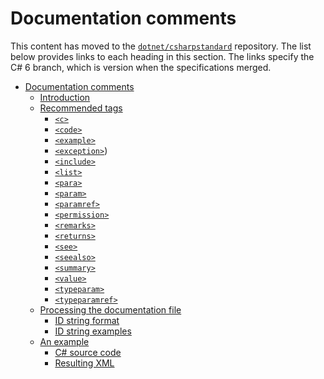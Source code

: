 # Documentation comments

This content has moved to the [`dotnet/csharpstandard`](https://github.com/dotnet/csharpstandard) repository.
The list below provides links to each heading in this section. The links specify the C# 6 branch, which is version when the specifications merged.

- <a id="documentation-comments"></a>[Documentation comments](https://github.com/dotnet/csharpstandard/blob/draft-v6/standard/documentations-comments.md#annex-d-documentation-comments)
  - <a id="introduction"></a>[Introduction](https://github.com/dotnet/csharpstandard/blob/draft-v6/standard/documentations-comments.md#d2-introduction)
  - <a id="recommended-tags"></a>[Recommended tags](https://github.com/dotnet/csharpstandard/blob/draft-v6/standard/documentations-comments.md#d3-recommended-tags)
    - <a id="<c>"></a>[`<c>`](https://github.com/dotnet/csharpstandard/blob/draft-v6/standard/documentations-comments.md#d32-c)
    - <a id="<code>"></a>[`<code>`](https://github.com/dotnet/csharpstandard/blob/draft-v6/standard/documentations-comments.md#d33-code)
    - <a id="<example>"></a>[`<example>`](https://github.com/dotnet/csharpstandard/blob/draft-v6/standard/documentations-comments.md#d34-example)
    - <a id="<exception>"></a>[`<exception>`](https://github.com/dotnet/csharpstandard/blob/draft-v6/standard/documentations-comments.md#d35-exception))
    - <a id="<include>"></a>[`<include>`](https://github.com/dotnet/csharpstandard/blob/draft-v6/standard/documentations-comments.md#d36-include)
    - <a id="<list>"></a>[`<list>`](https://github.com/dotnet/csharpstandard/blob/draft-v6/standard/documentations-comments.md#d37-list)
    - <a id="<para>"></a>[`<para>`](https://github.com/dotnet/csharpstandard/blob/draft-v6/standard/documentations-comments.md#d38-para)
    - <a id="<param>"></a>[`<param>`](https://github.com/dotnet/csharpstandard/blob/draft-v6/standard/documentations-comments.md#d39-param)
    - <a id="<paramref>"></a>[`<paramref>`](https://github.com/dotnet/csharpstandard/blob/draft-v6/standard/documentations-comments.md#d310-paramref)
    - <a id="<permission>"></a>[`<permission>`](https://github.com/dotnet/csharpstandard/blob/draft-v6/standard/documentations-comments.md#d311-permission)
    - <a id="<remarks>"></a>[`<remarks>`](https://github.com/dotnet/csharpstandard/blob/draft-v6/standard/documentations-comments.md#d312-remarks)
    - <a id="<returns>"></a>[`<returns>`](https://github.com/dotnet/csharpstandard/blob/draft-v6/standard/documentations-comments.md#d313-returns)
    - <a id="<see>"></a>[`<see>`](https://github.com/dotnet/csharpstandard/blob/draft-v6/standard/documentations-comments.md#d314-see)
    - <a id="<seealso>"></a>[`<seealso>`](https://github.com/dotnet/csharpstandard/blob/draft-v6/standard/documentations-comments.md#d315-seealso)
    - <a id="<summary>"></a>[`<summary>`](https://github.com/dotnet/csharpstandard/blob/draft-v6/standard/documentations-comments.md#d316-summary)
    - <a id="<value>"></a>[`<value>`](https://github.com/dotnet/csharpstandard/blob/draft-v6/standard/documentations-comments.md#d319-value)
    - <a id="<typeparam>"></a>[`<typeparam>`](https://github.com/dotnet/csharpstandard/blob/draft-v6/standard/documentations-comments.md#d317-typeparam)
    - <a id="<typeparamref>"></a>[`<typeparamref>`](https://github.com/dotnet/csharpstandard/blob/draft-v6/standard/documentations-comments.md#d318-typeparamref)
  - <a id="processing-the-documentation-file"></a>[Processing the documentation file](https://github.com/dotnet/csharpstandard/blob/draft-v6/standard/documentations-comments.md#d4-processing-the-documentation-file)
    - <a id="id-string-format"></a>[ID string format](https://github.com/dotnet/csharpstandard/blob/draft-v6/standard/documentations-comments.md#d42-id-string-format)
    - <a id="id-string-examples"></a>[ID string examples](https://github.com/dotnet/csharpstandard/blob/draft-v6/standard/documentations-comments.md#d43-id-string-examples)
  - <a id="an-example"></a>[An example](https://github.com/dotnet/csharpstandard/blob/draft-v6/standard/documentations-comments.md#d5-an-example)
    - <a id="c#-source-code"></a>[C# source code](https://github.com/dotnet/csharpstandard/blob/draft-v6/standard/documentations-comments.md#d51-c-source-code)
    - <a id="resulting-xml"></a>[Resulting XML](https://github.com/dotnet/csharpstandard/blob/draft-v6/standard/documentations-comments.md#d52-resulting-xml)
